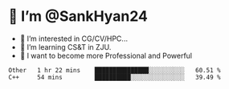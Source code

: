 # 👋 I’m @SankHyan24

- 👀 I’m interested in CG/CV/HPC...
- 🌱 I’m learning CS&T in ZJU.
- 💞️ I want to become more Professional and Powerful


<!---
SankHyan24/SankHyan24 is a ✨ special ✨ repository because its `README.md` (this file) appears on your GitHub profile.
You can click the Preview link to take a look at your changes.
--->
<!--START_SECTION:waka-->

```text
Other   1 hr 22 mins    ███████████████░░░░░░░░░░   60.51 %
C++     54 mins         ██████████░░░░░░░░░░░░░░░   39.49 %
```

<!--END_SECTION:waka-->
